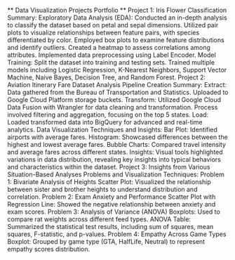 ** Data Visualization Projects Portfolio **
Project 1: Iris Flower Classification
Summary:
Exploratory Data Analysis (EDA): Conducted an in-depth analysis to classify the dataset based on petal and sepal dimensions.
Utilized pair plots to visualize relationships between feature pairs, with species differentiated by color.
Employed box plots to examine feature distributions and identify outliers.
Created a heatmap to assess correlations among attributes.
Implemented data preprocessing using Label Encoder.
Model Training:
Split the dataset into training and testing sets.
Trained multiple models including Logistic Regression, K-Nearest Neighbors, Support Vector Machine, Naive Bayes, Decision Tree, and Random Forest.
Project 2: Aviation Itinerary Fare Dataset Analysis
Pipeline Creation Summary:
Extract:
Data gathered from the Bureau of Transportation and Statistics.
Uploaded to Google Cloud Platform storage buckets.
Transform:
Utilized Google Cloud Data Fusion with Wrangler for data cleaning and transformation.
Process involved filtering and aggregation, focusing on the top 5 states.
Load:
Loaded transformed data into BigQuery for advanced and real-time analytics.
Data Visualization Techniques and Insights:
Bar Plot: Identified airports with average fares.
Histogram: Showcased differences between the highest and lowest average fares.
Bubble Charts: Compared travel intensity and average fares across different states.
Insights:
Visual tools highlighted variations in data distribution, revealing key insights into typical behaviors and characteristics within the dataset.
Project 3: Insights from Various Situation-Based Analyses
Problems and Visualization Techniques:
Problem 1: Bivariate Analysis of Heights
Scatter Plot: Visualized the relationship between sister and brother heights to understand distribution and correlation.
Problem 2: Exam Anxiety and Performance
Scatter Plot with Regression Line: Showed the negative relationship between anxiety and exam scores.
Problem 3: Analysis of Variance (ANOVA)
Boxplots: Used to compare rat weights across different feed types.
ANOVA Table: Summarized the statistical test results, including sum of squares, mean squares, F-statistic, and p-values.
Problem 4: Empathy Across Game Types
Boxplot: Grouped by game type (GTA, HalfLife, Neutral) to represent empathy scores distribution.
